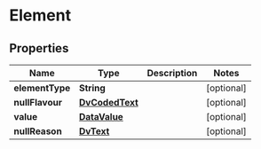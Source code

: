# Element

## Properties
Name | Type | Description | Notes
------------ | ------------- | ------------- | -------------
**elementType** | **String** |  |  [optional]
**nullFlavour** | [**DvCodedText**](DvCodedText.md) |  |  [optional]
**value** | [**DataValue**](DataValue.md) |  |  [optional]
**nullReason** | [**DvText**](DvText.md) |  |  [optional]
